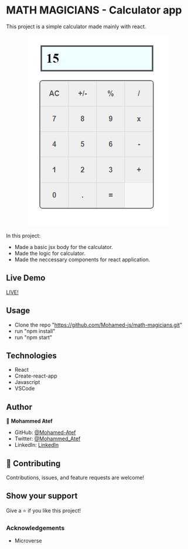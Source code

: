 # MATH MAGICIANS - Calculator app

This project is a simple calculator made mainly with react.

<div align="center">

![screenshot](./1.png)

</div>

In this project:

- Made a basic jsx body for the calculator.
- Made the logic for calculator.
- Made the neccessary components for react application.

## Live Demo

[LIVE!](https://math-magicians-atef.herokuapp.com/)

## Usage

- Clone the repo "https://github.com/Mohamed-js/math-magicians.git"
- run "npm install"
- run "npm start"

## Technologies

- React
- Create-react-app
- Javascript
- VSCode

## Author

👤 **Mohammed Atef**

- GitHub: [@Mohamed-Atef](https://github.com/Mohamed-js)
- Twitter: [@Mohammed_Atef](https://twitter.com/Demovejetta)
- LinkedIn: [LinkedIn](https://www.linkedin.com/in/mohamed-js/)

## 🤝 Contributing

Contributions, issues, and feature requests are welcome!

## Show your support

Give a ⭐️ if you like this project!

### Acknowledgements

- Microverse
